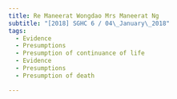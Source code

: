 ```yaml
---
title: Re Maneerat Wongdao Mrs Maneerat Ng 
subtitle: "[2018] SGHC 6 / 04\_January\_2018"
tags:
  - Evidence
  - Presumptions
  - Presumption of continuance of life
  - Evidence
  - Presumptions
  - Presumption of death

---
```


